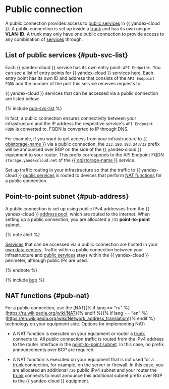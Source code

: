 # Public connection

A public connection provides access to [public services](#pub-svc-list) in {{ yandex-cloud }}. A public connection is set up inside a [trunk](./trunk.md) and has its own unique **VLAN-ID**. A trunk may only have one public connection to provide access to any combination of [services](#pub-svc-list) through.

## List of public services {#pub-svc-list}

Each {{ yandex-cloud }} service has its own entry point: `API Endpoint`. You can see a list of entry points for {{ yandex-cloud }} services [here](https://api.cloud.yandex.net/endpoints). Each entry point has its own ID and address that consists of the `API Endpoint FQDN` and the number of the port this service receives requests to.

{{ yandex-cloud }} services that can be accessed via a public connection are listed below:

{% include [pub-svc-list](../../_includes/interconnect/pub-svc-list.md) %}

In fact, a public connection ensures connectivity between your infrastructure and the IP address the respective service's `API Endpoint FQDN` is converted to. FQDN is converted to IP through DNS.

For example, if you want to get access from your infrastructure to [{{ objstorage-name }}](../../storage/) via a public connection, the `213.180.193.243/32` prefix will be announced over BGP on the side of the {{ yandex-cloud }} equipment to your router. This prefix corresponds to the API Endpoint FQDN `storage.yandexcloud.net` of the [{{ objstorage-name }}](../../storage/) service.

Set up traffic routing in your infrastructure so that the traffic to {{ yandex-cloud }} [public services](#pub-svc-list) is routed to devices that perform [NAT functions](#pub-nat) for a public connection.


## Point-to-point subnet {#pub-address}

A public connection is set up using public IPv4 addresses from the {{ yandex-cloud }} [address pool](../../vpc/concepts/ips.md), which are routed to the internet. When setting up a public connection, you are allocated a `/31` **point-to-point** subnet.

{% note alert %}

[Services](#pub-svc-list) that can be accessed via a public connection are hosted in your [own data centers](../../overview/concepts/geo-scope.md). Traffic within a public connection between your infrastructure and [public services](#pub-svc-list) stays within the {{ yandex-cloud }} perimeter, although public IPs are used.

{% endnote %}

{% include [bgp](../../_includes/interconnect/bgp.md) %}

## NAT functions {#pub-nat}

For a public connection, use the [NAT]{% if lang == "ru" %}(https://ru.wikipedia.org/wiki/NAT){% endif %}{% if lang == "en" %}(https://en.wikipedia.org/wiki/Network_address_translation){% endif %} technology on your equipment side. Options for implementing NAT:

* A NAT function is executed on your equipment or router a [trunk](./trunk.md) connects to. All public connection traffic is routed from the IPv4 address to the router interface in the [point-to-point subnet](#pub-address). In this case, no prefix announcements over BGP are required.

* A NAT function is executed on your equipment that is not used for a [trunk](./trunk.md) connection, for example, on the server or firewall. In this case, you are allocated an additional `/30` public IPv4 subnet and your router the [trunk](./trunk.md) connects to must announce this additional subnet prefix over BGP to the {{ yandex-cloud }} equipment.


